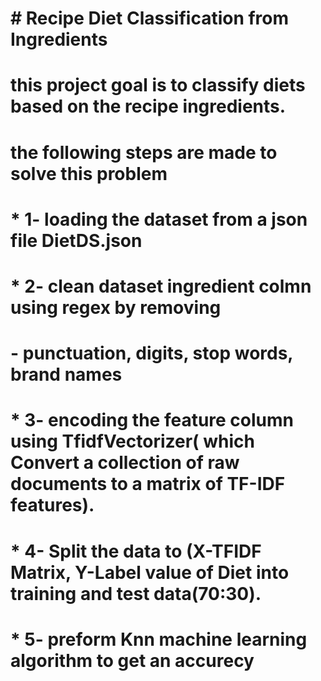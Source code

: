 # # Recipe Diet Classification from Ingredients
# 
# this project goal is to classify diets based on the recipe ingredients.
# 
# the following steps are made to solve this problem
# * 1- loading the dataset from a json file DietDS.json
# * 2- clean dataset ingredient colmn using regex by removing 
#         - punctuation, digits, stop words, brand names
# * 3- encoding the feature column using TfidfVectorizer( which Convert a collection of raw documents to a matrix of TF-IDF features).
# * 4- Split the data to (X-TFIDF Matrix, Y-Label value of Diet into training and test data(70:30).
# * 5- preform Knn machine learning algorithm to get an accurecy 



